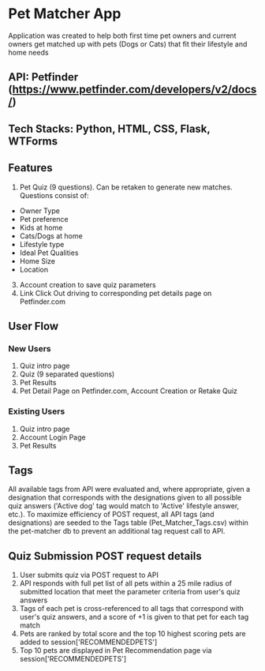 # Pet Matcher App

Application was created to help both first time pet owners and current owners get matched up with pets (Dogs or Cats) that fit their lifestyle and home needs

## API: Petfinder (https://www.petfinder.com/developers/v2/docs/)

## Tech Stacks: Python, HTML, CSS, Flask, WTForms

## Features

1. Pet Quiz (9 questions). Can be retaken to generate new matches. Questions consist of:
  - Owner Type
  - Pet preference
  - Kids at home
  - Cats/Dogs at home
  - Lifestyle type
  - Ideal Pet Qualities
  - Home Size
  - Location
3. Account creation to save quiz parameters
4. Link Click Out driving to corresponding pet details page on Petfinder.com

## User Flow

### New Users
1. Quiz intro page
2. Quiz (9 separated questions)
3. Pet Results
4. Pet Detail Page on Petfinder.com, Account Creation or Retake Quiz

### Existing Users
1. Quiz intro page
2. Account Login Page
3. Pet Results

## Tags
All available tags from API were evaluated and, where appropriate, given a designation that corresponds with the designations given to all possible quiz answers ('Active dog' tag would match to 'Active' lifestyle answer, etc.). To maximize efficiency of POST request, all API tags (and designations) are seeded to the Tags table (Pet_Matcher_Tags.csv) within the pet-matcher db to prevent an additional tag request call to API.

## Quiz Submission POST request details
1. User submits quiz via POST request to API
2. API responds with full pet list of all pets within a 25 mile radius of submitted location that meet the parameter criteria from user's quiz answers
3. Tags of each pet is cross-referenced to all tags that correspond with user's quiz answers, and a score of +1 is given to that pet for each tag match
4. Pets are ranked by total score and the top 10 highest scoring pets are added to session['RECOMMENDEDPETS']
5. Top 10 pets are displayed in Pet Recommendation page via session['RECOMMENDEDPETS']
